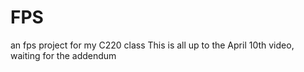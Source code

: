 # FPS
an fps project for my C220 class
This is all up to the April 10th video, waiting for the addendum
